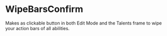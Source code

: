 # WipeBarsConfirm
Makes as clickable button in both Edit Mode and the Talents frame to wipe your action bars of all abilities.
